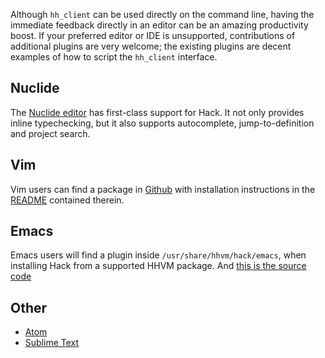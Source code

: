 Although `hh_client` can be used directly on the command line, having the immediate feedback directly in an editor can be an amazing productivity boost. If your preferred editor or IDE is unsupported, contributions of additional plugins are very welcome; the existing plugins are decent examples of how to script the `hh_client` interface.

## Nuclide

The [Nuclide editor](http://nuclide.io/) has first-class support for Hack. It not only provides inline typechecking, but it also supports autocomplete, jump-to-definition and project search.

## Vim

 Vim users can find a package in [Github](https://github.com/hhvm/vim-hack) with installation instructions in the [README](https://github.com/hhvm/vim-hack/blob/master/README.md) contained therein.

## Emacs

Emacs users will find a plugin inside `/usr/share/hhvm/hack/emacs`, when installing Hack from a supported HHVM package. And [this is the source code](https://github.com/facebook/hhvm/tree/master/hphp/hack/editor-plugins/emacs)

## Other

* [Atom](https://github.com/steelbrain/atom-hack)
* [Sublime Text](https://github.com/SiebelsTim/hack-sublime)
